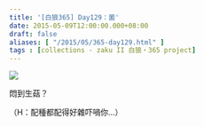 ```yaml
---
title: '[白狼365] Day129：菌'
date: 2015-05-09T12:00:00.000+08:00
draft: false
aliases: [ "/2015/05/365-day129.html" ]
tags : [collections - zaku II 白狼・365 project]
---
```


[![](https://farm9.staticflickr.com/8839/17423473692_ab5a255afc_z.jpg)](https://farm9.staticflickr.com/8839/17423473692_ab5a255afc_z.jpg)

悶到生菇？  
  
（H：配種都配得好雜吓喎你...）